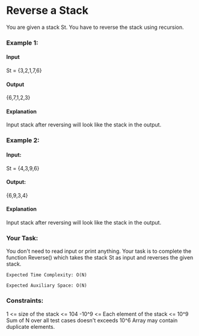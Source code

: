 # Reverse a Stack

You are given a stack St. You have to reverse the stack using recursion.

### Example 1:

#### Input

St = {3,2,1,7,6}

#### Output

{6,7,1,2,3}

#### Explanation

Input stack after reversing will look like the stack in the output.

### Example 2:

#### Input:

St = {4,3,9,6}

#### Output:

{6,9,3,4}

#### Explanation

Input stack after reversing will look like the stack in the output.

### Your Task:

You don't need to read input or print anything. Your task is to complete the function Reverse() which takes the stack St as input and reverses the given stack.

```
Expected Time Complexity: O(N)

```

```
Expected Auxiliary Space: O(N)
```

### Constraints:

1 <= size of the stack <= 104
-10^9 <= Each element of the stack <= 10^9
Sum of N over all test cases doesn't exceeds 10^6
Array may contain duplicate elements.
